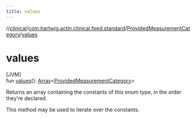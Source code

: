 ```yaml
---
title: values
---
```

//[clinical](../../../index.html)/[com.hartwig.actin.clinical.feed.standard](../index.html)/[ProvidedMeasurementCategory](index.html)/[values](values.html)



# values



[JVM]\
fun [values](values.html)(): [Array](https://kotlinlang.org/api/latest/jvm/stdlib/kotlin/-array/index.html)&lt;[ProvidedMeasurementCategory](index.html)&gt;



Returns an array containing the constants of this enum type, in the order they're declared.



This method may be used to iterate over the constants.




